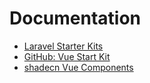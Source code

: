 
# Documentation

- [Laravel Starter Kits](https://laravel.com/docs/12.x/starter-kits)
- [GitHub: Vue Start Kit](https://github.com/laravel/vue-starter-kit)
- [shadecn Vue Components](https://www.shadcn-vue.com/)
